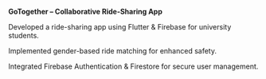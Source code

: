 **GoTogether – Collaborative Ride-Sharing App**

Developed a ride-sharing app using Flutter & Firebase for university students.

Implemented gender-based ride matching for enhanced safety.

Integrated Firebase Authentication & Firestore for secure user management.

